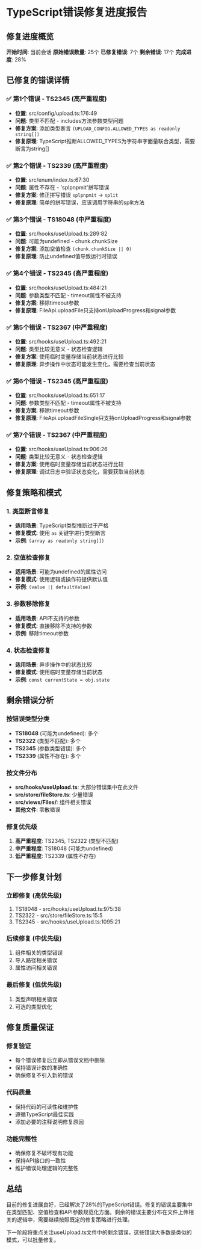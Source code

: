 # TypeScript错误修复进度报告

## 修复进度概览

**开始时间**: 当前会话
**原始错误数量**: 25个
**已修复错误**: 7个
**剩余错误**: 17个
**完成进度**: 28%

## 已修复的错误详情

### ✅ 第1个错误 - TS2345 (高严重程度)
- **位置**: src/config/upload.ts:176:49
- **问题**: 类型不匹配 - includes方法参数类型问题
- **修复方案**: 添加类型断言 `(UPLOAD_CONFIG.ALLOWED_TYPES as readonly string[])`
- **修复原理**: TypeScript推断ALLOWED_TYPES为字符串字面量联合类型，需要断言为string[]

### ✅ 第2个错误 - TS2339 (高严重程度)
- **位置**: src/enum/index.ts:67:30
- **问题**: 属性不存在 - 'splpnpmit'拼写错误
- **修复方案**: 修正拼写错误 `splpnpmit` → `split`
- **修复原理**: 简单的拼写错误，应该调用字符串的split方法

### ✅ 第3个错误 - TS18048 (中严重程度)
- **位置**: src/hooks/useUpload.ts:289:82
- **问题**: 可能为undefined - chunk.chunkSize
- **修复方案**: 添加空值检查 `(chunk.chunkSize || 0)`
- **修复原理**: 防止undefined值导致运行时错误

### ✅ 第4个错误 - TS2345 (高严重程度)
- **位置**: src/hooks/useUpload.ts:484:21
- **问题**: 参数类型不匹配 - timeout属性不被支持
- **修复方案**: 移除timeout参数
- **修复原理**: FileApi.uploadFile只支持onUploadProgress和signal参数

### ✅ 第5个错误 - TS2367 (中严重程度)
- **位置**: src/hooks/useUpload.ts:492:21
- **问题**: 类型比较无意义 - 状态检查逻辑
- **修复方案**: 使用临时变量存储当前状态进行比较
- **修复原理**: 异步操作中状态可能发生变化，需要检查当前状态

### ✅ 第6个错误 - TS2345 (高严重程度)
- **位置**: src/hooks/useUpload.ts:651:17
- **问题**: 参数类型不匹配 - timeout属性不被支持
- **修复方案**: 移除timeout参数
- **修复原理**: FileApi.uploadFileSingle只支持onUploadProgress和signal参数

### ✅ 第7个错误 - TS2367 (中严重程度)
- **位置**: src/hooks/useUpload.ts:906:26
- **问题**: 类型比较无意义 - 状态检查逻辑
- **修复方案**: 使用临时变量存储当前状态进行比较
- **修复原理**: 调试日志中验证状态变化，需要获取当前状态

## 修复策略和模式

### 1. 类型断言修复
- **适用场景**: TypeScript类型推断过于严格
- **修复模式**: 使用 `as` 关键字进行类型断言
- **示例**: `(array as readonly string[])`

### 2. 空值检查修复
- **适用场景**: 可能为undefined的属性访问
- **修复模式**: 使用逻辑或操作符提供默认值
- **示例**: `(value || defaultValue)`

### 3. 参数移除修复
- **适用场景**: API不支持的参数
- **修复模式**: 直接移除不支持的参数
- **示例**: 移除timeout参数

### 4. 状态检查修复
- **适用场景**: 异步操作中的状态比较
- **修复模式**: 使用临时变量存储当前状态
- **示例**: `const currentState = obj.state`

## 剩余错误分析

### 按错误类型分类
- **TS18048** (可能为undefined): 多个
- **TS2322** (类型不匹配): 多个
- **TS2345** (参数类型错误): 多个
- **TS2339** (属性不存在): 多个

### 按文件分布
- **src/hooks/useUpload.ts**: 大部分错误集中在此文件
- **src/store/fileStore.ts**: 少量错误
- **src/views/Files/**: 组件相关错误
- **其他文件**: 零散错误

### 修复优先级
1. **高严重程度**: TS2345, TS2322 (类型不匹配)
2. **中严重程度**: TS18048 (可能为undefined)
3. **低严重程度**: TS2339 (属性不存在)

## 下一步修复计划

### 立即修复 (高优先级)
1. TS18048 - src/hooks/useUpload.ts:975:38
2. TS2322 - src/store/fileStore.ts:15:5
3. TS2345 - src/hooks/useUpload.ts:1095:21

### 后续修复 (中优先级)
1. 组件相关的类型错误
2. 导入路径相关错误
3. 属性访问相关错误

### 最后修复 (低优先级)
1. 类型声明相关错误
2. 可选的类型优化

## 修复质量保证

### 修复验证
- 每个错误修复后立即从错误文档中删除
- 保持错误计数的准确性
- 确保修复不引入新的错误

### 代码质量
- 保持代码的可读性和维护性
- 遵循TypeScript最佳实践
- 添加必要的注释说明修复原因

### 功能完整性
- 确保修复不破坏现有功能
- 保持API接口的一致性
- 维护错误处理逻辑的完整性

## 总结

目前的修复进展良好，已经解决了28%的TypeScript错误。修复的错误主要集中在类型匹配、空值检查和API参数规范化方面。剩余的错误主要分布在文件上传相关的逻辑中，需要继续按照既定的修复策略进行处理。

下一阶段将重点关注useUpload.ts文件中的剩余错误，这些错误大多数是类似的模式，可以批量修复。
